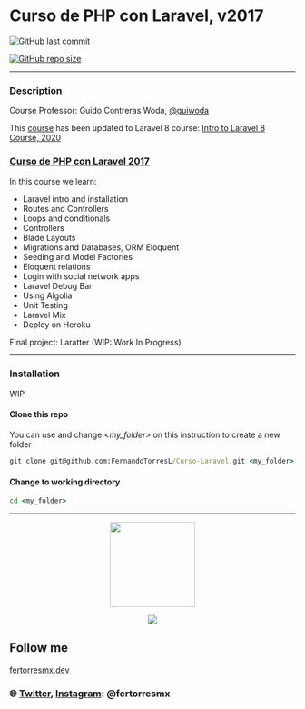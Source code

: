 # Curso de PHP con Laravel, v2017

<a href="https://github.com/FernandoTorresL/Curso-Laravel/commits/main" target="_blank">![GitHub last commit](https://img.shields.io/github/last-commit/FernandoTorresL/Curso-Laravel)</a>

<a href="https://github.com/FernandoTorresL/Curso-Laravel" target="_blank">![GitHub repo size](https://img.shields.io/github/repo-size/FernandoTorresL/Curso-Laravel)</a>

---

### Description
Course Professor: Guido Contreras Woda, [@guiwoda](https://twitter.com/guiwoda)

This [course](https://platzi.com/clases/curso-php-laravel-2017/) has been updated to Laravel 8 course:
[Intro to Laravel 8 Course, 2020](https://platzi.com/cursos/intro-laravel)


### [Curso de PHP con Laravel 2017](https://platzi.com/clases/curso-php-laravel-2017/)
In this course we learn:

- Laravel intro and installation
- Routes and Controllers
- Loops and conditionals
- Controllers
- Blade Layouts
- Migrations and Databases, ORM Eloquent
- Seeding and Model Factories
- Eloquent relations
- Login with social network apps
- Laravel Debug Bar
- Using Algolia
- Unit Testing
- Laravel Mix
- Deploy on Heroku

Final project: Laratter (WIP: Work In Progress)

---

### Installation
WIP
#### Clone this repo

You can use and change *_<my_folder>_* on this instruction to create a new folder

```cmd
git clone git@github.com:FernandoTorresL/Curso-Laravel.git <my_folder>
```

#### Change to working directory

```cmd
cd <my_folder>
```
---

<div align="center">
    <a href="https://fertorresmx.dev/">
      <img height="150em" src="https://raw.githubusercontent.com/FernandoTorresL/FernandoTorresL/main/media/FerTorres-dev1.png">
  </a>
</div>

<p align="center">
    <a href="https://www.buymeacoffee.com/fertorresmx"><img src="https://img.buymeacoffee.com/button-api/?text=Buy me a coffee&emoji=&slug=fertorresmx&button_colour=5F7FFF&font_colour=ffffff&font_family=Poppins&outline_colour=000000&coffee_colour=FFDD00"></a>
</p>

## Follow me 
[fertorresmx.dev](https://fertorresmx.dev/)

### :globe_with_meridians: [Twitter](https://twitter.com/FerTorresMx), [Instagram](https://www.instagram.com/fertorresmx/): @fertorresmx

